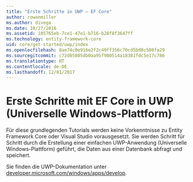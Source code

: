 ```yaml
---
title: "Erste Schritte in UWP – EF Core"
author: rowanmiller
ms.author: divega
ms.date: 10/27/2016
ms.assetid: 105765eb-7ce1-47e1-b716-b28f8f3647ff
ms.technology: entity-framework-core
uid: core/get-started/uwp/index
ms.openlocfilehash: 8ae74c0e916e2f2c49ff356c70cd5bd8c508fa29
ms.sourcegitcommit: c72d85805db0aa95f980514a18381fdc5e17c786
ms.translationtype: HT
ms.contentlocale: de-DE
ms.lasthandoff: 12/01/2017
---
```

# <a name="getting-started-with-ef-core-on-universal-windows-platform-uwp"></a>Erste Schritte mit EF Core in UWP (Universelle Windows-Plattform)

Für diese grundlegenden Tutorials werden keine Vorkenntnisse zu Entity Framework Core oder Visual Studio vorausgesetzt. Sie werden Schritt für Schritt durch die Erstellung einer einfachen UWP-Anwendung (Universelle Windows-Plattform) geführt, die Daten aus einer Datenbank abfragt und speichert.

Sie finden die UWP-Dokumentation unter [developer.microsoft.com/windows/apps/develop](https://developer.microsoft.com/windows/apps/develop).
